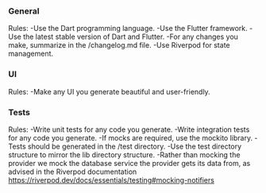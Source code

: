 ### General

Rules:
-Use the Dart programming language.
-Use the Flutter framework.
-Use the latest stable version of Dart and Flutter.
-For any changes you make, summarize in the /changelog.md file.
-Use Riverpod for state management.
### UI

Rules:
-Make any UI you generate beautiful and user-friendly.

### Tests

Rules:
-Write unit tests for any code you generate.
-Write integration tests for any code you generate.
-If mocks are required, use the mockito library.
-Tests should be generated in the /test directory.
-Use the test directory structure to mirror the lib directory structure.
-Rather than mocking the provider we mock the database service the provider gets its data from, as advised in the Riverpod documentation https://riverpod.dev/docs/essentials/testing#mocking-notifiers
